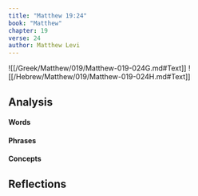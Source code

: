 ```yaml
---
title: "Matthew 19:24"
book: "Matthew"
chapter: 19
verse: 24
author: Matthew Levi
---
```

![[/Greek/Matthew/019/Matthew-019-024G.md#Text]]
![[/Hebrew/Matthew/019/Matthew-019-024H.md#Text]]

## Analysis

#### Words

#### Phrases

#### Concepts

## Reflections
